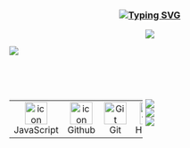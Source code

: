 <!-- **************************************************************** Jean Pereira **************************************************************** -->
<h3 align="center"><a href="https://git.io/typing-svg"><img src="https://readme-typing-svg.demolab.com?font=Fira+Code&weight=500&size=25&pause=0&duration=4000&color=00BFFF&center=true&width=700&lines=Jean Pereira" alt="Typing SVG" /></a></h3>

<p align="center">
<img src="https://readme-typing-svg.herokuapp.com/?font=Righteous&size=35&color=Fira&center=true&vCenter=true&width=650&height=70&duration=4000&lines=Quality+Assurance..." />

<img src="https://user-images.githubusercontent.com/73097560/115834477-dbab4500-a447-11eb-908a-139a6edaec5c.gif"><br><br><br><br>

<!-- **************************************************************** LINGUAGENS **************************************************************** -->

<div style="display: flex; align-items: flex-start; align: center">
<table align="center">
  <tr>
    <td align="center" width="96">
        <img src="https://techstack-generator.vercel.app/js-icon.svg" alt="icon" width="40" height="40" />
      <br>JavaScript
    </td>
    <td align="center" width="96">
        <img src="https://techstack-generator.vercel.app/github-icon.svg" alt="icon" width="40" height="40" />
      <br>Github
    </td>
    <td align="center" width="96"> 
        <img src="https://user-images.githubusercontent.com/25181517/192108372-f71d70ac-7ae6-4c0d-8395-51d8870c2ef0.png" width="40" height="40" alt="Git" />
      <br>Git
    <td align="center"  width="96">
        <img src="https://skillicons.dev/icons?i=html" width="40" height="40" alt="HTML5" />
      <br>HTML5
    </td>
    <td align="center" width="96">
        <img src="https://skillicons.dev/icons?i=css" width="40" height="40" alt="css" />
      <br>CSS
    </td>
    <td align="center" width="96">
        <img src="https://skillicons.dev/icons?i=nodejs" width="40" height="40" alt="Nodejs" />
      <br>Nodejs
    </td>
    <td align="center" width="96">
        <img src="https://skillicons.dev/icons?i=vscode" width="40" height="40" alt="VsCode" />
      <br>VsCode
    </td>
    <td align="center" width="96">
        <img src="https://skillicons.dev/icons?i=selenium" width="40" height="40" alt="Selenium" />
      <br>Selenium
    </td>
      <td align="center" width="96">
        <img src="https://skillicons.dev/icons?i=java" width="40" height="40" alt="java" />
      <br>Java
    </td>
      <td align="center" width="96">
        <img src="https://skillicons.dev/icons?i=VISUALSTUDIO" width="40" height="40" alt="VISUALBASIC" />
      <br>VBA
    </td>
</div>
  
<!-- **************************************************************** CONTATOS **************************************************************** -->

<table align="center">
<div align="center">

 <a href="https://instagram.com/jean_minha_arte" target="_blank"><img src="https://img.shields.io/badge/-Instagram-Jean_Minha_Arte-%23E4405F?style=for-the-badge&logo=instagram&logoColor=white" target="_blank"></a>
  <a href="https://www.linkedin.com/in/jean-pereira-235338263" target="_blank"><img src="https://img.shields.io/badge/-LinkedIn-%230077B5?style=for-the-badge&logo=linkedin&logoColor=white" target="_blank"></a> 
 <a href = "mailto:jean.cp@yahoo.com"><img src="https://img.shields.io/badge/-Yahoo-%23333?style=for-the-badge&logo=yahoo&logoColor=white" target="_blank"></a>

</div>

---

